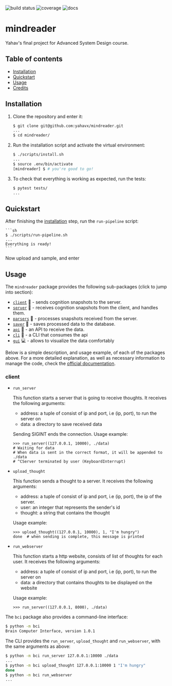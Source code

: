 ![build status](https://travis-ci.org/yahavx/mindreader.svg?branch=master)
![coverage](https://codecov.io/gh/yahavx/mindreader/branch/master/graph/badge.svg)
![docs](https://readthedocs.org/projects/mindreader/badge/?version=latest)

# mindreader

Yahav's final project for Advanced System Design course.

## Table of contents
* [Installation](#Installation)
* [Quickstart](#Quickstart)
* [Usage](#Usage)
* [Credits](#Credits)

## Installation

1. Clone the repository and enter it:

    ```sh
    $ git clone git@github.com:yahavx/mindreader.git
    ...
    $ cd mindreader/
    ```

2. Run the installation script and activate the virtual environment:

    ```sh
    $ ./scripts/install.sh
    ...
    $ source .env/bin/activate
    [mindreader] $ # you're good to go!
    ```

3. To check that everything is working as expected, run the tests:

    ```sh
    $ pytest tests/
    ...
    ```

## Quickstart
After finishing the [installation](#installation) step, run the ```run-pipeline``` script:

    ```sh
    $ ./scripts/run-pipeline.sh
    ...
    Everything is ready!
    ```

Now upload and sample, and enter

## Usage

The `mindreader` package provides the following sub-packages (click to jump into section):
* [`client`](#client) :mega: - sends cognition snapshots to the server.
* [`server`](#server) :calling: - receives cognition snapshots from the client, and handles them.
* [`parsers`](#parsers) :hammer: - processes snapshots received from the server.
* [`saver`](#saver) :key: - saves processed data to the database.
* [`api`](#api) :book: - an API to receive the data.
* [`cli`](#cli) :memo: - a CLI that consumes the api
* [`gui`](#gui) :computer: - allows to visualize the data comfortably

Below is a simple description, and usage example, of each of the packages above.
For a more detailed explanation, as well as necessary information to manage the code, check the [official documentation](https://mindreader.readthedocs.io/en/latest/).

### client
  
- `run_server`

    This function starts a server that is going to receive thoughts.
    It receives the following arguments:
    - address: a tuple of consist of ip and port, i.e (ip, port), to run the server on
    - data: a directory to save received data
    
    Sending SIGINT ends the connection. 
    Usage example:

    ```pycon
    >>> run_server((127.0.0.1, 10000), ./data)
    # Waiting for data
    # When data is sent in the correct format, it will be appended to ./data
    # ^CServer terminated by user (KeyboardInterrupt)
    ```

- `upload_thought`
    
    This function sends a thought to a server. It receives the following arguments:
    - address: a tuple of consist of ip and port, i.e (ip, port), the ip of the server.
    - user: an integer that represents the sender's id
    - thought: a string that contains the thought
    
    Usage example:

    ```pycon
    >>> upload_thought((127.0.0.1, 10000), 1, "I'm hungry")
    done  # when sending is complete, this message is printed 
    ```
  
- `run_webserver`

    This function starts a http website, consists of list of thoughts for each user.
    It receives the following arguments:
    - address: a tuple of consist of ip and port, i.e (ip, port), to run the server on
    - data: a directory that contains thoughts to be displayed on the website
    
    Usage example:
    ```pycon
    >>> run_server((127.0.0.1, 8000), ./data)
    ```

The `bci` package also provides a command-line interface:

```sh
$ python -m bci
Brain Computer Interface, version 1.0.1
```

The CLI provides the `run_server`, `upload_thought` and `run_webserver`, with the same arguments as above:

```sh
$ python -m bci run_server 127.0.0.1:10000 ./data 
...
$ python -m bci upload_thought 127.0.0.1:10000 1 "I'm hungry"
done
$ python -m bci run_webserver
...
```